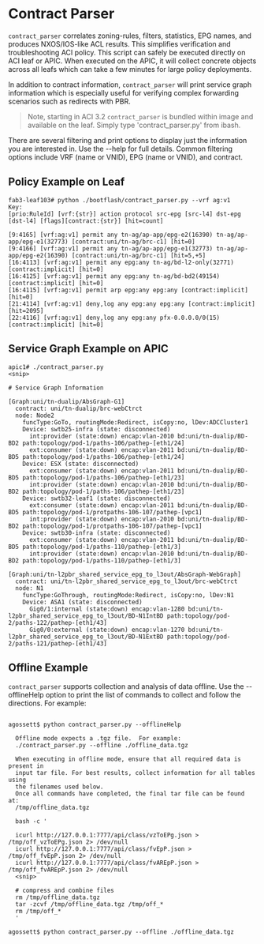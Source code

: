 # Contract Parser

`contract_parser` correlates zoning-rules, filters, statistics, EPG names, and 
produces NXOS/IOS-like ACL results.  This simplifies verification and 
troubleshooting ACI policy. This script can safely be executed directly on 
ACI leaf or APIC. When executed on the APIC, it will collect concrete objects
across all leafs which can take a few minutes for large policy deployments.

In addition to contract information, `contract_parser` will print service 
graph information which is especially useful for verifying complex forwarding
scenarios such as redirects with PBR.

> Note, starting in ACI 3.2 `contract_parser` is bundled within image and 
available on the leaf.  Simply type 'contract_parser.py' from ibash.

There are several filtering and print options to display just the information
you are interested in.  Use the --help for full details.  Common filtering 
options include VRF (name or VNID), EPG (name or VNID), and contract.

## Policy Example on Leaf

```
fab3-leaf103# python ./bootflash/contract_parser.py --vrf ag:v1
Key:
[prio:RuleId] [vrf:{str}] action protocol src-epg [src-l4] dst-epg [dst-l4] [flags][contract:{str}] [hit=count]

[9:4165] [vrf:ag:v1] permit any tn-ag/ap-app/epg-e2(16390) tn-ag/ap-app/epg-e1(32773) [contract:uni/tn-ag/brc-c1] [hit=0]
[9:4166] [vrf:ag:v1] permit any tn-ag/ap-app/epg-e1(32773) tn-ag/ap-app/epg-e2(16390) [contract:uni/tn-ag/brc-c1] [hit=5,+5]
[16:4113] [vrf:ag:v1] permit any epg:any tn-ag/bd-l2-only(32771) [contract:implicit] [hit=0]
[16:4125] [vrf:ag:v1] permit any epg:any tn-ag/bd-bd2(49154) [contract:implicit] [hit=0]
[16:4115] [vrf:ag:v1] permit arp epg:any epg:any [contract:implicit] [hit=0]
[21:4114] [vrf:ag:v1] deny,log any epg:any epg:any [contract:implicit] [hit=2095]
[22:4116] [vrf:ag:v1] deny,log any epg:any pfx-0.0.0.0/0(15) [contract:implicit] [hit=0]
```


## Service Graph Example on APIC

```
apic1# ./contract_parser.py
<snip>

# Service Graph Information

[Graph:uni/tn-dualip/AbsGraph-G1]
  contract: uni/tn-dualip/brc-webCtrct
  node: Node2
    funcType:GoTo, routingMode:Redirect, isCopy:no, lDev:ADCCluster1
    Device: swtb25-infra (state: disconnected)
      int:provider (state:down) encap:vlan-2010 bd:uni/tn-dualip/BD-BD2 path:topology/pod-1/paths-106/pathep-[eth1/24]
      ext:consumer (state:down) encap:vlan-2011 bd:uni/tn-dualip/BD-BD5 path:topology/pod-1/paths-106/pathep-[eth1/24]
    Device: ESX (state: disconnected)
      ext:consumer (state:down) encap:vlan-2011 bd:uni/tn-dualip/BD-BD5 path:topology/pod-1/paths-106/pathep-[eth1/23]
      int:provider (state:down) encap:vlan-2010 bd:uni/tn-dualip/BD-BD2 path:topology/pod-1/paths-106/pathep-[eth1/23]
    Device: swtb32-leaf1 (state: disconnected)
      ext:consumer (state:down) encap:vlan-2011 bd:uni/tn-dualip/BD-BD5 path:topology/pod-1/protpaths-106-107/pathep-[vpc1]
      int:provider (state:down) encap:vlan-2010 bd:uni/tn-dualip/BD-BD2 path:topology/pod-1/protpaths-106-107/pathep-[vpc1]
    Device: swtb30-infra (state: disconnected)
      ext:consumer (state:down) encap:vlan-2011 bd:uni/tn-dualip/BD-BD5 path:topology/pod-1/paths-110/pathep-[eth1/3]
      int:provider (state:down) encap:vlan-2010 bd:uni/tn-dualip/BD-BD2 path:topology/pod-1/paths-110/pathep-[eth1/3]

[Graph:uni/tn-l2pbr_shared_service_epg_to_l3out/AbsGraph-WebGraph]
  contract: uni/tn-l2pbr_shared_service_epg_to_l3out/brc-webCtrct
  node: N1
    funcType:GoThrough, routingMode:Redirect, isCopy:no, lDev:N1
    Device: ASA1 (state: disconnected)
      Gig0/1:internal (state:down) encap:vlan-1280 bd:uni/tn-l2pbr_shared_service_epg_to_l3out/BD-N1IntBD path:topology/pod-2/paths-122/pathep-[eth1/43]
      Gig0/0:external (state:down) encap:vlan-1270 bd:uni/tn-l2pbr_shared_service_epg_to_l3out/BD-N1ExtBD path:topology/pod-2/paths-121/pathep-[eth1/43]

```

## Offline Example

`contract_parser` supports collection and analysis of data offline. Use the 
--offlineHelp option to print the list of commands to collect and follow the 
directions.  For example:

```

agossett$ python contract_parser.py --offlineHelp

  Offline mode expects a .tgz file.  For example:
  ./contract_parser.py --offline ./offline_data.tgz

  When executing in offline mode, ensure that all required data is present in
  input tar file. For best results, collect information for all tables using
  the filenames used below.
  Once all commands have completed, the final tar file can be found at:
  /tmp/offline_data.tgz

  bash -c '

  icurl http://127.0.0.1:7777/api/class/vzToEPg.json > /tmp/off_vzToEPg.json 2> /dev/null
  icurl http://127.0.0.1:7777/api/class/fvEpP.json > /tmp/off_fvEpP.json 2> /dev/null
  icurl http://127.0.0.1:7777/api/class/fvAREpP.json > /tmp/off_fvAREpP.json 2> /dev/null
  <snip>

  # compress and combine files
  rm /tmp/offline_data.tgz
  tar -zcvf /tmp/offline_data.tgz /tmp/off_*
  rm /tmp/off_*
  '

agossett$ python contract_parser.py --offline ./offline_data.tgz

```


